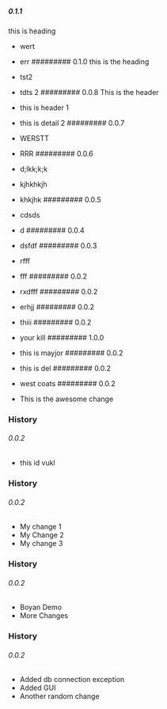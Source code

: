 ##### 0.1.1
this is heading

* wert
* err
######### 0.1.0
this is the heading

* tst2
* tdts 2
######### 0.0.8
This is the header

* this is header 1
* this is detail 2
######### 0.0.7

* WERSTT
* RRR
######### 0.0.6

* d;lkk;k;k
* kjhkhkjh
* khkjhk
######### 0.0.5

* cdsds
* d
######### 0.0.4

* dsfdf
######### 0.0.3

* rfff
* fff
######### 0.0.2

* rxdfff
######### 0.0.2

* erhjj
######### 0.0.2

* thiii
######### 0.0.2

* your kill
######### 1.0.0

* this is mayjor
######### 0.0.2

* this is del
######### 0.0.2

* west coats
######### 0.0.2

* This is the awesome change
### History
###### 0.0.2

* this id vukl
### History
###### 0.0.2

* My change 1
* My Change 2
* My change 3
### History
###### 0.0.2

* Boyan Demo
* More Changes
### History
###### 0.0.2

* Added db connection exception
* Added GUI
* Another random change
